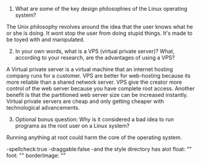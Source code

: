 1. What are some of the key design philosophies of the Linux operating system?

  The Unix philosophy revolves around the idea that the user knows what he or she is doing. It wont stop the user from doing stupid things. It's made to be toyed with and manipulated.  

2. In your own words, what is a VPS (virtual private server)? What, according to your research, are the advantages of using a VPS?

  A Virtual private server is a virtual machine that an internet hosting company runs for a customer. VPS are better
  for web-hosting because its more reliable than a shared network server. VPS give the creator more control of the web server because you have complete root access. Another benefit is that the partitioned web server size can be increased instantly. Virtual private servers are cheap and only getting cheaper with technological advancements.

3. Optional bonus question: Why is it considered a bad idea to run programs as the root user on a Linux system?

  Running anything at root could harm the core of the operating system.

-spellcheck:true
-draggable:false
-and the style directory has alot
  float: ""
  font: ""
  borderImage: ""
